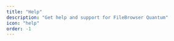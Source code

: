 ```yaml
---
title: "Help"
description: "Get help and support for FileBrowser Quantum"
icon: "help"
order: -1
---
```

